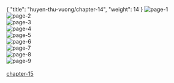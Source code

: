{ "title": "huyen-thu-vuong/chapter-14", "weight": 14 }
<img src="huyen-thu-vuong_0014_01-98d3a67c2c0e0a0a30b06cf2782d4115.webp" alt="page-1" origin="https://3.bp.blogspot.com/-ofPIwirTI1U/VyTRkGz_uBI/AAAAAAAGtM0/UjUmyCai254/s0/Huyen-Thu-Vuong-Chapter-14-P-2.jpg"><br/>
<img src="huyen-thu-vuong_0014_02-a00870f6353f4f2d332b47d6d258b2f6.webp" alt="page-2" origin="https://3.bp.blogspot.com/-ksVzyxJvUjo/VyTRlUEYQDI/AAAAAAAGtM4/SIrYQeM5OCY/s0/Huyen-Thu-Vuong-Chapter-14-P-3.jpg"><br/>
<img src="huyen-thu-vuong_0014_03-6659369dc45535f246fe828523ca8dc4.webp" alt="page-3" origin="https://3.bp.blogspot.com/-E4lHqpmx3nM/VyTRmyU_urI/AAAAAAAGtM8/PKHGgzC3VpU/s0/Huyen-Thu-Vuong-Chapter-14-P-4.jpg"><br/>
<img src="huyen-thu-vuong_0014_04-869bc391aa04516a3c7a3574a6fa3747.webp" alt="page-4" origin="https://3.bp.blogspot.com/-y336JrjrwJo/VyTRoGbzO-I/AAAAAAAGtNA/o4f7naGvCKs/s0/Huyen-Thu-Vuong-Chapter-14-P-5.jpg"><br/>
<img src="huyen-thu-vuong_0014_05-74df26d2d5bb44c23b4acfe2487fd06c.webp" alt="page-5" origin="https://3.bp.blogspot.com/-vQRIEuKMtcc/VyTRpYV85RI/AAAAAAAGtNE/L2XBqpL8e1I/s0/Huyen-Thu-Vuong-Chapter-14-P-6.jpg"><br/>
<img src="huyen-thu-vuong_0014_06-6384ea1096088445fa4c4744adb40570.webp" alt="page-6" origin="https://3.bp.blogspot.com/-liBe66vUCzg/VyTRqvggDvI/AAAAAAAGtNI/HNSNtGlgbKE/s0/Huyen-Thu-Vuong-Chapter-14-P-7.jpg"><br/>
<img src="huyen-thu-vuong_0014_07-ce9ee0cf3d5db713f27fa29315c72159.webp" alt="page-7" origin="https://3.bp.blogspot.com/-p01JspYFusc/VyTRrvR0OlI/AAAAAAAGtNM/prUVKkm0bRk/s0/Huyen-Thu-Vuong-Chapter-14-P-8.jpg"><br/>
<img src="huyen-thu-vuong_0014_08-749e66211bf8fbb3c8174c19a628e798.webp" alt="page-8" origin="https://3.bp.blogspot.com/-vnJOVxgqoNc/VyTRswyaT5I/AAAAAAAGtNQ/g7htYyVM3MI/s0/Huyen-Thu-Vuong-Chapter-14-P-9.jpg"><br/>
<img src="huyen-thu-vuong_0014_09-4e07bf8e784573872109f73a002d7528.webp" alt="page-9" origin="https://3.bp.blogspot.com/-gXY7xyk_Ivw/VyTRuGTityI/AAAAAAAGtNU/VF1zaM_7uMc/s0/Huyen-Thu-Vuong-Chapter-14-P-10.jpg"><br/>
<br/><a class="nextchap" href="/huyen-thu-vuong/chapter-15">chapter-15</a>
